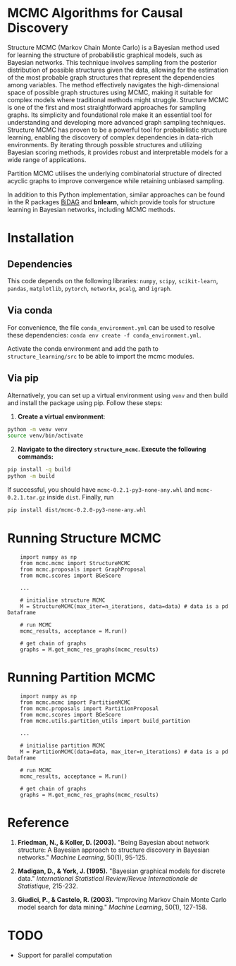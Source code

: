 # MCMC Algorithms for Causal Discovery

Structure MCMC (Markov Chain Monte Carlo) is a Bayesian method used for learning the structure of probabilistic graphical models, such as Bayesian networks. This technique involves sampling from the posterior distribution of possible structures given the data, allowing for the estimation of the most probable graph structures that represent the dependencies among variables. The method effectively navigates the high-dimensional space of possible graph structures using MCMC, making it suitable for complex models where traditional methods might struggle. Structure MCMC is one of the first and most straightforward approaches for sampling graphs. Its simplicity and foundational role make it an essential tool for understanding and developing more advanced graph sampling techniques. Structure MCMC has proven to be a powerful tool for probabilistic structure learning, enabling the discovery of complex dependencies in data-rich environments. By iterating through possible structures and utilizing Bayesian scoring methods, it provides robust and interpretable models for a wide range of applications.

Partition MCMC utilises the underlying combinatorial structure of directed acyclic graphs to improve convergence while retaining unbiased sampling.

In addition to this Python implementation, similar approaches can be found in the R packages [BiDAG](https://cran.r-project.org/package=BiDAG) and **bnlearn**, which provide tools for structure learning in Bayesian networks, including MCMC methods.

# Installation
## Dependencies
This code depends on the following libraries: `numpy`, `scipy`, `scikit-learn`, `pandas`, `matplotlib`, `pytorch`, `networkx`, `pcalg`, and `igraph`.

## Via conda
For convenience, the file `conda_environment.yml` can be used to resolve these dependencies: `conda env create -f conda_environment.yml`.

Activate the conda environment and add the path to `structure_learning/src` to be able to import the mcmc modules.

## Via pip

Alternatively, you can set up a virtual environment using `venv` and then build and install the package using pip. Follow these steps:

1. **Create a virtual environment**:
```sh
python -m venv venv
source venv/bin/activate
```

2. **Navigate to the directory `structure_mcmc`. Execute the following commands:**
```sh
pip install -q build
python -m build
```

If successful, you should have `mcmc-0.2.1-py3-none-any.whl` and `mcmc-0.2.1.tar.gz` inside `dist`.
Finally, run

```sh
pip install dist/mcmc-0.2.0-py3-none-any.whl
```

# Running Structure MCMC

```
    import numpy as np
    from mcmc.mcmc import StructureMCMC
    from mcmc.proposals import GraphProposal
    from mcmc.scores import BGeScore

    ...

    # initialise structure MCMC
    M = StructureMCMC(max_iter=n_iterations, data=data) # data is a pd Dataframe

    # run MCMC
    mcmc_results, acceptance = M.run()

    # get chain of graphs
    graphs = M.get_mcmc_res_graphs(mcmc_results)
```

# Running Partition MCMC

```
    import numpy as np
    from mcmc.mcmc import PartitionMCMC
    from mcmc.proposals import PartitionProposal
    from mcmc.scores import BGeScore
    from mcmc.utils.partition_utils import build_partition

    ...

    # initialise partition MCMC
    M = PartitionMCMC(data=data, max_iter=n_iterations) # data is a pd Dataframe

    # run MCMC
    mcmc_results, acceptance = M.run()

    # get chain of graphs
    graphs = M.get_mcmc_res_graphs(mcmc_results)
```
# Reference
1. **Friedman, N., & Koller, D. (2003).** "Being Bayesian about network structure: A Bayesian approach to structure discovery in Bayesian networks." *Machine Learning*, 50(1), 95-125.

2. **Madigan, D., & York, J. (1995).** "Bayesian graphical models for discrete data." *International Statistical Review/Revue Internationale de Statistique*, 215-232.

3. **Giudici, P., & Castelo, R. (2003).** "Improving Markov Chain Monte Carlo model search for data mining." *Machine Learning*, 50(1), 127-158.

# TODO
- Support for parallel computation